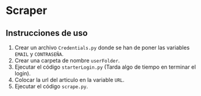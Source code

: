 # Scraper

## Instrucciones de uso

1. Crear un archivo `Credentials.py` donde se han de poner las variables `EMAIL` y `CONTRASEÑA`.
2. Crear una carpeta de nombre `userFolder`.
3. Ejecutar el código `starterLogin.py` (Tarda algo de tiempo en terminar el login).
4. Colocar la url del articulo en la variable `URL`.
5. Ejecutar el código `scrape.py`.
